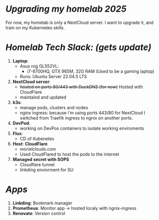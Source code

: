 # *Upgrading my homelab 2025*

For now, my homelab is only a NextCloud server.
I want to upgrade it, and train on my Kubernetes skills.

# *Homelab Tech Slack: (gets update)*
1. **Laptop**: 
   - Asus rog GL552VL: 
      - i7-6700HQ, GTX 965M, 32G RAM (Used to be a gaming laptop)
   - Runs: Ubuntu Server 22.04.5 LTS
3. **NextCloud server**:
   - ~~hosted on ports 80/443 with DuckDNS (for now)~~ Hosted with CloudFlare
   - maintaind and updated
4. **k3s**:
   - manage pods, clusters and nodes
   - nginx ingress: because i'm using ports 443/80 for NextCloud I switched from Traefik ingress to ngnix on another ports.
5. **DevPod**:
   - working on DevPos containers to isolate working enviroments
6. **Flux**:
   - CD of Kubenetes
7. **Host**: **CloudFlare**
   - morielclouds.com
   - Used CloudFlared to host the pods to the internet
8. **Managed secret with SOPS**
   - Cloudflare tunnel
   - linkding enviorment for SU

# *Apps*
1. **Linkding**: Bookmark manager
2. **Prometheus**: Monitor app -> hosted localy with ngnix-ingress
3. **Renovate**: Version control
